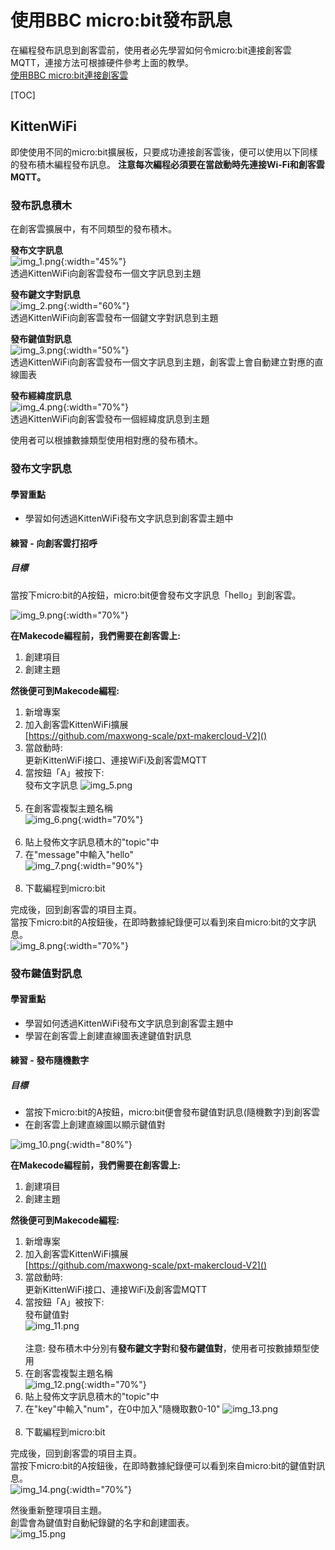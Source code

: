 # 使用BBC micro:bit發布訊息
在編程發布訊息到創客雲前，使用者必先學習如何令micro:bit連接創客雲MQTT，連接方法可根據硬件參考上面的教學。  
[使用BBC micro:bit連接創客雲](../../ch4_connect/microbit/connect_microbit.md)

[TOC]

## KittenWiFi
即使使用不同的micro:bit擴展板，只要成功連接創客雲後，便可以使用以下同樣的發布積木編程發布訊息。
**注意每次編程必須要在當啟動時先連接Wi-Fi和創客雲MQTT。**
### 發布訊息積木
在創客雲擴展中，有不同類型的發布積木。

**發布文字訊息**  
![img_1.png](img/img_1.png){:width="45%"}  
透過KittenWiFi向創客雲發布一個文字訊息到主題

**發布鍵文字對訊息**  
![img_2.png](img/img_2.png){:width="60%"}  
透過KittenWiFi向創客雲發布一個鍵文字對訊息到主題

**發布鍵值對訊息**  
![img_3.png](img/img_3.png){:width="50%"}  
透過KittenWiFi向創客雲發布一個文字訊息到主題，創客雲上會自動建立對應的直線圖表

**發布經緯度訊息**  
![img_4.png](img/img_4.png){:width="70%"}  
透過KittenWiFi向創客雲發布一個經緯度訊息到主題

使用者可以根據數據類型使用相對應的發布積木。

### 發布文字訊息
#### 學習重點
- 學習如何透過KittenWiFi發布文字訊息到創客雲主題中

#### 練習 - 向創客雲打招呼
##### 目標
當按下micro:bit的A按鈕，micro:bit便會發布文字訊息「hello」到創客雲。

![img_9.png](img/img_9.png){:width="70%"}

**在Makecode編程前，我們需要在創客雲上:**

1. 創建項目
2. 創建主題

**然後便可到Makecode編程:**

1. 新增專案
2. 加入創客雲KittenWiFi擴展  
   [https://github.com/maxwong-scale/pxt-makercloud-V2]()
3. 當啟動時:  
   更新KittenWiFi接口、連接WiFi及創客雲MQTT
4. 當按鈕「A」被按下:  
   發布文字訊息
![img_5.png](img/img_5.png)
</br></br>
5. 在創客雲複製主題名稱  
![img_6.png](img/img_6.png){:width="70%"}
</br></br>
6. 貼上發佈文字訊息積木的"topic"中
7. 在"message"中輸入"hello"  
![img_7.png](img/img_7.png){:width="90%"}
</br></br>
8. 下載編程到micro:bit

完成後，回到創客雲的項目主頁。  
當按下micro:bit的A按鈕後，在即時數據紀錄便可以看到來自micro:bit的文字訊息。  
![img_8.png](img/img_8.png){:width="70%"}

### 發布鍵值對訊息
#### 學習重點
- 學習如何透過KittenWiFi發布文字訊息到創客雲主題中
- 學習在創客雲上創建直線圖表達鍵值對訊息

#### 練習 - 發布隨機數字
##### 目標
- 當按下micro:bit的A按鈕，micro:bit便會發布鍵值對訊息(隨機數字)到創客雲
- 在創客雲上創建直線圖以顯示鍵值對

![img_10.png](img/img_10.png){:width="80%"}

**在Makecode編程前，我們需要在創客雲上:**

1. 創建項目
2. 創建主題

**然後便可到Makecode編程:**

1. 新增專案
2. 加入創客雲KittenWiFi擴展  
   [https://github.com/maxwong-scale/pxt-makercloud-V2]()
3. 當啟動時:  
   更新KittenWiFi接口、連接WiFi及創客雲MQTT
4. 當按鈕「A」被按下:  
   發布鍵值對  
![img_11.png](img/img_11.png)
</br></br>
注意: 發布積木中分別有**發布鍵文字對**和**發布鍵值對**，使用者可按數據類型使用
5. 在創客雲複製主題名稱  
![img_12.png](img/img_12.png){:width="70%"}
6. 貼上發佈文字訊息積木的"topic"中
7. 在"key"中輸入"num"，在0中加入"隨機取數0-10"
![img_13.png](img/img_13.png)
</br></br>
8. 下載編程到micro:bit

完成後，回到創客雲的項目主頁。  
當按下micro:bit的A按鈕後，在即時數據紀錄便可以看到來自micro:bit的鍵值對訊息。  
![img_14.png](img/img_14.png){:width="70%"}

然後重新整理項目主題。  
創雲會為鍵值對自動紀錄鍵的名字和創建圖表。  
![img_15.png](img/img_15.png)
